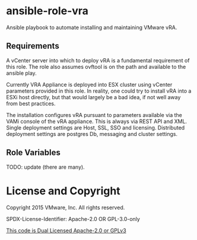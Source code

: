 # ansible-role-vra

Ansible playbook to automate installing and maintaining VMware vRA.

## Requirements

A vCenter server into which to deploy vRA is a fundamental requirement of this role.
The role also assumes ovftool is on the path and available to the ansible play.

Currently VRA Appliance is deployed into ESX cluster using vCenter parameters
provided in this role. In reality, one could try to install vRA into a ESXi host
directly, but that would largely be a bad idea, if not well away from best
practices.

The installation configures vRA pursuant to parameters available via the VAMi console
of the vRA appliance. This is always via REST API and XML. Single deployment settings
are Host, SSL, SSO and licensing. Distributed deployment settings are postgres Db,
messaging and cluster settings.

## Role Variables

TODO: update (there are many).

# License and Copyright
 
Copyright 2015 VMware, Inc.  All rights reserved.

SPDX-License-Identifier: Apache-2.0 OR GPL-3.0-only

[This code is Dual Licensed Apache-2.0 or GPLv3](LICENSE)
